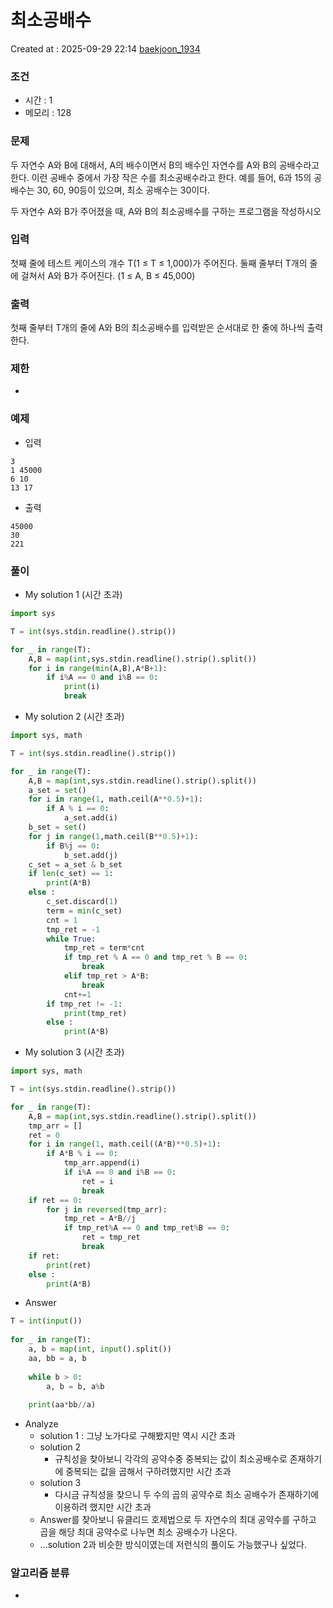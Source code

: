 # 최소공배수
Created at : 2025-09-29 22:14
[baekjoon_1934](https://www.acmicpc.net/problem/1934)
### 조건
- 시간 : 1
- 메모리 : 128
### 문제
두 자연수 A와 B에 대해서, A의 배수이면서 B의 배수인 자연수를 A와 B의 공배수라고 한다. 이런 공배수 중에서 가장 작은 수를 최소공배수라고 한다. 예를 들어, 6과 15의 공배수는 30, 60, 90등이 있으며, 최소 공배수는 30이다.

두 자연수 A와 B가 주어졌을 때, A와 B의 최소공배수를 구하는 프로그램을 작성하시오
### 입력
첫째 줄에 테스트 케이스의 개수 T(1 ≤ T ≤ 1,000)가 주어진다. 둘째 줄부터 T개의 줄에 걸쳐서 A와 B가 주어진다. (1 ≤ A, B ≤ 45,000)
### 출력
첫째 줄부터 T개의 줄에 A와 B의 최소공배수를 입력받은 순서대로 한 줄에 하나씩 출력한다.
### 제한
- 
### 예제
- 입력
```
3
1 45000
6 10
13 17
```
- 출력
```
45000
30
221
``` 

### 풀이
- My solution 1 (시간 초과)
```python
import sys

T = int(sys.stdin.readline().strip())

for _ in range(T):
    A,B = map(int,sys.stdin.readline().strip().split())
    for i in range(min(A,B),A*B+1):
        if i%A == 0 and i%B == 0:
            print(i)
            break
```
- My solution 2 (시간 초과)
```python
import sys, math

T = int(sys.stdin.readline().strip())

for _ in range(T):
    A,B = map(int,sys.stdin.readline().strip().split())
    a_set = set()
    for i in range(1, math.ceil(A**0.5)+1):
        if A % i == 0:
            a_set.add(i)
    b_set = set()
    for j in range(1,math.ceil(B**0.5)+1):
        if B%j == 0:
            b_set.add(j)
    c_set = a_set & b_set
    if len(c_set) == 1:
        print(A*B)
    else :
        c_set.discard(1)
        term = min(c_set)
        cnt = 1
        tmp_ret = -1
        while True:
            tmp_ret = term*cnt
            if tmp_ret % A == 0 and tmp_ret % B == 0:
                break
            elif tmp_ret > A*B:
                break
            cnt+=1
        if tmp_ret != -1:
            print(tmp_ret)
        else :
            print(A*B)
```
- My solution 3 (시간 초과)
```python
import sys, math

T = int(sys.stdin.readline().strip())

for _ in range(T):
    A,B = map(int,sys.stdin.readline().strip().split())
    tmp_arr = []
    ret = 0
    for i in range(1, math.ceil((A*B)**0.5)+1):
        if A*B % i == 0:
            tmp_arr.append(i)
            if i%A == 0 and i%B == 0:
                ret = i
                break
    if ret == 0:
        for j in reversed(tmp_arr):
            tmp_ret = A*B//j
            if tmp_ret%A == 0 and tmp_ret%B == 0:
                ret = tmp_ret
                break
    if ret:
        print(ret)
    else :
        print(A*B)

```
- Answer
```python
T = int(input())
 
for _ in range(T):
    a, b = map(int, input().split())
    aa, bb = a, b
    
    while b > 0:
        a, b = b, a%b
        
    print(aa*bb//a)
```

- Analyze
	- solution 1 : 그냥 노가다로 구해봤지만 역시 시간 초과
	- solution 2 
		- 규칙성을 찾아보니 각각의 공약수중 중복되는 값이 최소공배수로 존재하기에 중복되는 값을 곱해서 구하려했지만 시간 초과
	- solution 3
		- 다시금 규칙성을 찾으니 두 수의 곱의 공약수로 최소 공배수가 존재하기에 이용하려 했지만 시간 초과
	- Answer를 찾아보니 유클리드 호제법으로 두 자연수의 최대 공약수를 구하고 곱을 해당 최대 공약수로 나누면 최소 공배수가 나온다. 
	- ...solution 2과 비슷한 방식이였는데 저런식의 풀이도 가능했구나 싶었다.
### 알고리즘 분류
- 